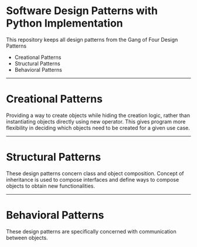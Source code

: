 # Software Design Patterns with Python Implementation
This repository keeps all design patterns from the Gang of Four Design Patterns
- Creational Patterns
- Structural Patterns
- Behavioral Patterns

---

# Creational Patterns
Providing a way to create objects while hiding the creation logic, rather than instantiating objects directly using new operator. This gives program more flexibility in deciding which objects need to be created for a given use case.

---

# Structural Patterns
These design patterns concern class and object composition. Concept of inheritance is used to compose interfaces and define ways to compose objects to obtain new functionalities.

---

# Behavioral Patterns
These design patterns are specifically concerned with communication between objects.
